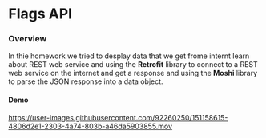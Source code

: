 # Flags API

### Overview 
In thie homework we tried to desplay data that we get frome internt learn about REST web service and using the **Retrofit** library to connect to a REST web service on the internet and get a response and using the **Moshi** library to parse the JSON response into a data object.

#### Demo

https://user-images.githubusercontent.com/92260250/151158615-4806d2e1-2303-4a74-803b-a46da5903855.mov
